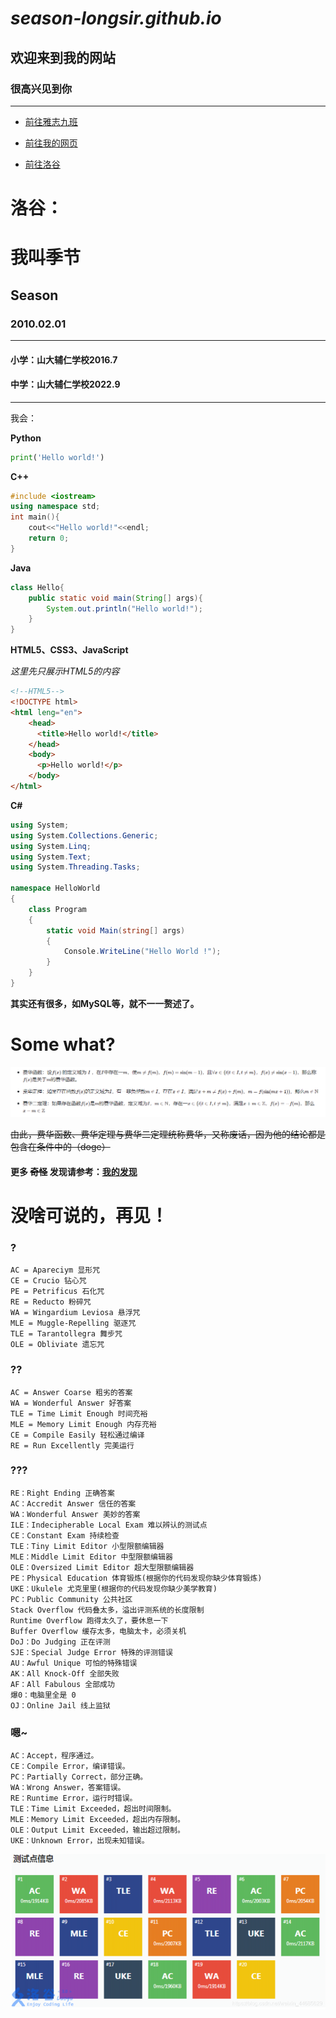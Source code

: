 # ***season-longsir.github.io***  

## 欢迎来到我的网站   

### 很高兴见到你   

***         

- [前往雅志九班](https://season-longsir.github.io/yazhi.html)   

- [前往我的网页](https://season-longsir.github.io/myself/home.html)

- [前往洛谷](https://www.luogu.com.cn/user/1107983#main)


# 洛谷：

# 我叫季节
## Season
### 2010.02.01


------------

#### 小学：山大辅仁学校2016.7
#### 中学：山大辅仁学校2022.9


------------
我会：

**Python**
```python
print('Hello world!')
```
**C++**
```cpp
#include <iostream>
using namespace std;
int main(){
	cout<<"Hello world!"<<endl;
	return 0;
}
```
**Java**
```java
class Hello{
	public static void main(String[] args){
		System.out.println("Hello world!");
	}
}
```
**HTML5、CSS3、JavaScript**

 _这里先只展示HTML5的内容_ 
```html
<!--HTML5-->
<!DOCTYPE html>
<html leng="en">
	<head>
      <title>Hello world!</title>
  	</head>
  	<body>
      <p>Hello world!</p>
  	</body>
</html>
```
**C#**
```c#
using System;
using System.Collections.Generic;
using System.Linq;
using System.Text;
using System.Threading.Tasks;

namespace HelloWorld
{
    class Program
    {
        static void Main(string[] args)
        {
			Console.WriteLine("Hello World !");
        }
    }
}

```
**其实还有很多，如MySQL等，就不一一赘述了。**

# Some what?

![费华](wasteSaying.png)

~~由此，费华函数、费华定理与费华二定理统称费华，又称废话，因为他的结论都是包含在条件中的（doge）~~

#### 更多 ~~奇怪~~ 发现请参考：[我的发现](/myself/findings/home.html)

# 没啥可说的，再见！

### ?

```
AC = Apareciym 显形咒
CE = Crucio 钻心咒
PE = Petrificus 石化咒
RE = Reducto 粉碎咒
WA = Wingardium Leviosa 悬浮咒
MLE = Muggle-Repelling 驱逐咒
TLE = Tarantollegra 舞步咒
OLE = Obliviate 遗忘咒
```

### ??

```
AC = Answer Coarse 粗劣的答案
WA = Wonderful Answer 好答案
TLE = Time Limit Enough 时间充裕
MLE = Memory Limit Enough 内存充裕
CE = Compile Easily 轻松通过编译
RE = Run Excellently 完美运行
```

### ???

```
RE：Right Ending 正确答案
AC：Accredit Answer 信任的答案
WA：Wonderful Answer 美妙的答案
ILE：Indecipherable Local Exam 难以辨认的测试点
CE：Constant Exam 持续检查
TLE：Tiny Limit Editor 小型限额编辑器
MLE：Middle Limit Editor 中型限额编辑器
OLE：Oversized Limit Editor 超大型限额编辑器
PE：Physical Education 体育锻炼(根据你的代码发现你缺少体育锻炼)
UKE：Ukulele 尤克里里(根据你的代码发现你缺少美学教育)
PC：Public Community 公共社区
Stack Overflow 代码叠太多，溢出评测系统的长度限制
Runtime Overflow 跑得太久了，要休息一下
Buffer Overflow 缓存太多，电脑太卡，必须关机
DoJ：Do Judging 正在评测
SJE：Special Judge Error 特殊的评测错误
AU：Awful Unique 可怕的特殊错误
AK：All Knock-Off 全部失败
AF：All Fabulous 全部成功
爆0：电脑里全是 0
OJ：Online Jail 线上监狱
```

### 嗯~

```
AC：Accept，程序通过。
CE：Compile Error，编译错误。
PC：Partially Correct，部分正确。
WA：Wrong Answer，答案错误。
RE：Runtime Error，运行时错误。
TLE：Time Limit Exceeded，超出时间限制。
MLE：Memory Limit Exceeded，超出内存限制。
OLE：Output Limit Exceeded，输出超过限制。
UKE：Unknown Error，出现未知错误。
```

![洛谷中的一些错误](someerr.png)
